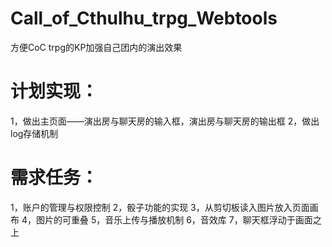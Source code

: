 # Call_of_Cthulhu_trpg_Webtools
方便CoC trpg的KP加强自己团内的演出效果
# 计划实现：
1，做出主页面——演出房与聊天房的输入框，演出房与聊天房的输出框
2，做出log存储机制

# 需求任务：
1，账户的管理与权限控制
2，骰子功能的实现
3，从剪切板读入图片放入页面画布
4，图片的可重叠
5，音乐上传与播放机制
6，音效库
7，聊天框浮动于画面之上
